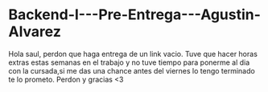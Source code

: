 # Backend-I---Pre-Entrega---Agustin-Alvarez


Hola saul, perdon que haga entrega de un link vacio. Tuve que hacer horas extras estas semanas en el trabajo y no tuve tiempo para ponerme al dia con la cursada,si me das una chance antes del viernes lo tengo terminado te lo prometo. Perdon y gracias <3 
